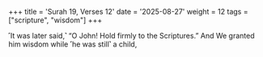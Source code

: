 +++
title = 'Surah 19, Verses 12'
date = '2025-08-27'
weight = 12
tags = ["scripture", "wisdom"]
+++

˹It was later said,˺ “O John! Hold firmly to the Scriptures.” And We granted him wisdom while ˹he was still˺ a child,